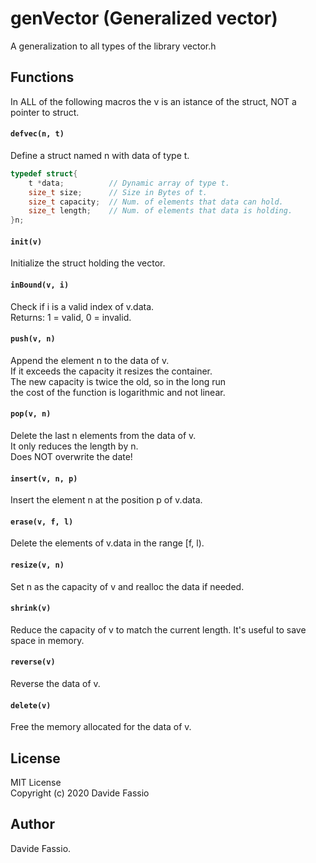 # genVector (Generalized vector)
A generalization to all types of the library vector.h

## Functions
In ALL of the following macros the v is an istance of the struct, NOT a pointer to struct.
#### ```defvec(n, t)```
Define a struct named n with data of type t.
``` C
typedef struct{
    t *data;          // Dynamic array of type t.
    size_t size;      // Size in Bytes of t.
    size_t capacity;  // Num. of elements that data can hold.
    size_t length;    // Num. of elements that data is holding.
}n;
```

#### ```init(v)```
Initialize the struct holding the vector.

#### ```inBound(v, i)```
Check if i is a valid index of v.data. \
Returns: 1 = valid, 0 = invalid.

#### ```push(v, n)```
Append the element n to the data of v. \
If it exceeds the capacity it resizes the container. \
The new capacity is twice the old, so in the long run \
the cost of the function is logarithmic and not linear. 

#### ```pop(v, n)```
Delete the last n elements from the data of v. \
It only reduces the length by n. \
Does NOT overwrite the date!

#### ```insert(v, n, p)```
Insert the element n at the position p of v.data.

#### ```erase(v, f, l)```
Delete the elements of v.data in the range [f, l).

#### ```resize(v, n)```
Set n as the capacity of v and realloc the data if needed.

#### ```shrink(v)```
Reduce the capacity of v to match the current length.
It's useful to save space in memory.

#### ```reverse(v)```
Reverse the data of v.

#### ```delete(v)```
Free the memory allocated for the data of v.

## License
MIT License \
Copyright (c) 2020 Davide Fassio

## Author
Davide Fassio.

